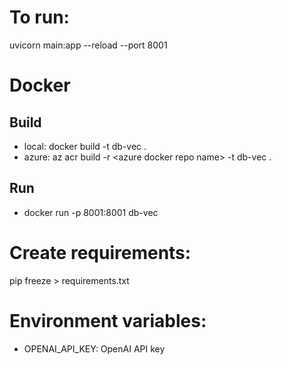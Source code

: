 # To run:
uvicorn main:app --reload --port 8001


# Docker

## Build

- local: docker build -t db-vec .
- azure: az acr build -r \<azure docker repo name\> -t db-vec .

## Run

- docker run -p 8001:8001 db-vec

# Create requirements:
pip freeze > requirements.txt

# Environment variables:
- OPENAI_API_KEY: OpenAI API key
